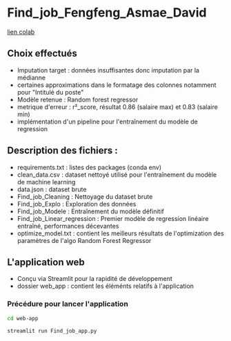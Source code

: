 # Find_job_Fengfeng_Asmae_David

[lien colab](https://colab.research.google.com/drive/1-rjmG619mRji9JbZW4cwM7GEeCMlJ005?usp=sharing)

## Choix effectués
- Imputation target : données insuffisantes donc imputation par la médianne
- certaines approximations dans le formatage des colonnes notamment pour "Intitulé du poste"
- Modèle retenue : Random forest regressor
- metrique d'erreur : r²_score, résultat 0.86 (salaire max) et 0.83 (salaire min)
- implémentation d'un pipeline pour l'entraînement du modèle de regression

## Description des fichiers : 
- requirements.txt : listes des packages (conda env)
- clean_data.csv : dataset nettoyé utilisé pour l'entraînement du modèle de machine learning
- data.json : dataset brute
- Find_job_Cleaning : Nettoyage du dataset brute
- Find_job_Explo : Exploration des données
- Find_job_Modele : Entraînement du modèle définitif
- Find_job_Linear_regression : Premier modèle de regression linéaire entraîné, performances décevantes
- optimize_model.txt : contient les meilleurs résultats de l'optimization des paramètres de l'algo Random Forest Regressor  

## L'application web
- Conçu via Streamlit pour la rapidité de développement
- dossier web_app : contient les éléménts relatifs à l'application

### Précédure pour lancer l'application
```bash
cd web-app
```
```bash
streamlit run Find_job_app.py
```